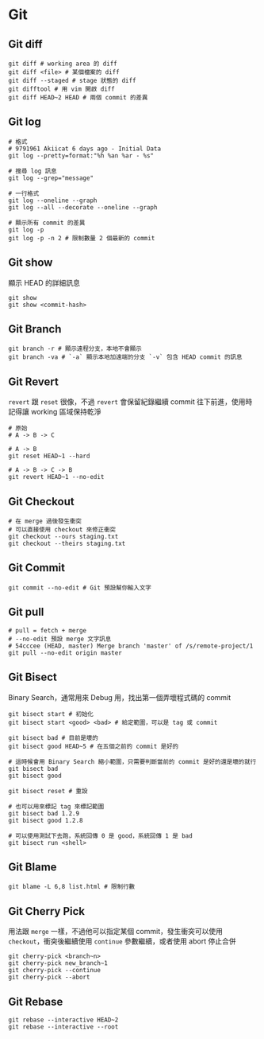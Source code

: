 # Git

## Git diff

```shell
git diff # working area 的 diff
git diff <file> # 某個檔案的 diff
git diff --staged # stage 狀態的 diff
git difftool # 用 vim 開啟 diff
git diff HEAD~2 HEAD # 兩個 commit 的差異
```



## Git log

```shell
# 格式
# 9791961 Akiicat 6 days ago - Initial Data
git log --pretty=format:"%h %an %ar - %s"

# 搜尋 log 訊息
git log --grep="message"

# 一行格式
git log --oneline --graph
git log --all --decorate --oneline --graph

# 顯示所有 commit 的差異
git log -p
git log -p -n 2 # 限制數量 2 個最新的 commit
```



## Git show

顯示 HEAD 的詳細訊息

```shell
git show
git show <commit-hash>
```



## Git Branch

```shell
git branch -r # 顯示遠程分支，本地不會顯示
git branch -va # `-a` 顯示本地加遠端的分支 `-v` 包含 HEAD commit 的訊息
```



## Git Revert

`revert` 跟 `reset` 很像，不過 `revert` 會保留紀錄繼續 commit 往下前進，使用時記得讓 working 區域保持乾淨

```shell
# 原始
# A -> B -> C

# A -> B
git reset HEAD~1 --hard

# A -> B -> C -> B
git revert HEAD~1 --no-edit
```



## Git Checkout

```shell
# 在 merge 過後發生衝突
# 可以直接使用 checkout 來修正衝突
git checkout --ours staging.txt
git checkout --theirs staging.txt
```



## Git Commit

```shell
git commit --no-edit # Git 預設幫你輸入文字
```



## Git pull 

```shell
# pull = fetch + merge
# --no-edit 預設 merge 文字訊息
# 54cccee (HEAD, master) Merge branch 'master' of /s/remote-project/1
git pull --no-edit origin master
```



## Git Bisect

Binary Search，通常用來 Debug 用，找出第一個弄壞程式碼的 commit 

```shell
git bisect start # 初始化
git bisect start <good> <bad> # 給定範圍，可以是 tag 或 commit

git bisect bad # 目前是壞的
git bisect good HEAD~5 # 在五個之前的 commit 是好的

# 這時候會用 Binary Search 縮小範圍，只需要判斷當前的 commit 是好的還是壞的就行
git bisect bad
git bisect good 

git bisect reset # 重設

# 也可以用來標記 tag 來標記範圍
git bisect bad 1.2.9 
git bisect good 1.2.8

# 可以使用測試下去跑，系統回傳 0 是 good，系統回傳 1 是 bad
git bisect run <shell>
```



## Git Blame

```shell
git blame -L 6,8 list.html # 限制行數
```



## Git Cherry Pick

用法跟 `merge` 一樣，不過他可以指定某個 commit，發生衝突可以使用 `checkout`，衝突後繼續使用 `continue` 參數繼續，或者使用 abort 停止合併

```shell
git cherry-pick <branch~n>
git cherry-pick new_branch~1 
git cherry-pick --continue
git cherry-pick --abort
```



## Git Rebase

```shel
git rebase --interactive HEAD~2
git rebase --interactive --root
```



